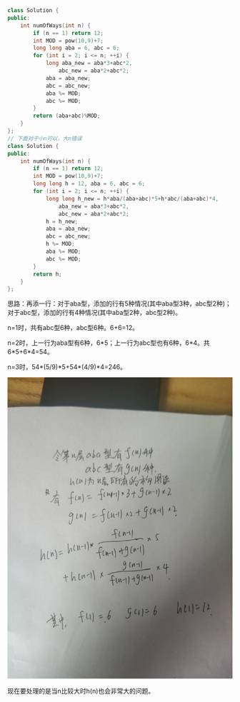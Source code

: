 ```CPP
class Solution {
public:
    int numOfWays(int n) {
        if (n == 1) return 12;
        int MOD = pow(10,9)+7;
        long long aba = 6, abc = 6;
        for (int i = 2; i <= n; ++i) {
            long aba_new = aba*3+abc*2,
                abc_new = aba*2+abc*2;
            aba = aba_new;
            abc = abc_new;
            aba %= MOD;
            abc %= MOD;
        }
        return (aba+abc)%MOD;
    }
};
// 下面对于小n可以，大n错误
class Solution {
public:
    int numOfWays(int n) {
        if (n == 1) return 12;
        int MOD = pow(10,9)+7;
        long long h = 12, aba = 6, abc = 6;
        for (int i = 2; i <= n; ++i) {
            long long h_new = h*aba/(aba+abc)*5+h*abc/(aba+abc)*4,
                aba_new = aba*3+abc*2,
                abc_new = aba*2+abc*2;
            h = h_new;
            aba = aba_new;
            abc = abc_new;
            h %= MOD;
            aba %= MOD;
            abc %= MOD;
        }
        return h;
    }
};
```

思路：再添一行：对于aba型，添加的行有5种情况(其中aba型3种，abc型2种)；对于abc型，添加的行有4种情况(其中aba型2种，abc型2种)。

n=1时，共有abc型6种，abc型6种。6+6=12。

n=2时，上一行为aba型有6种，6\*5；上一行为abc型也有6种，6\*4。共6\*5+6\*4=54。

n=3时，54\*(5/9)\*5+54\*(4/9)\*4=246。

![](./imgs/1411.jpg)

现在要处理的是当n比较大时h(n)也会非常大的问题。